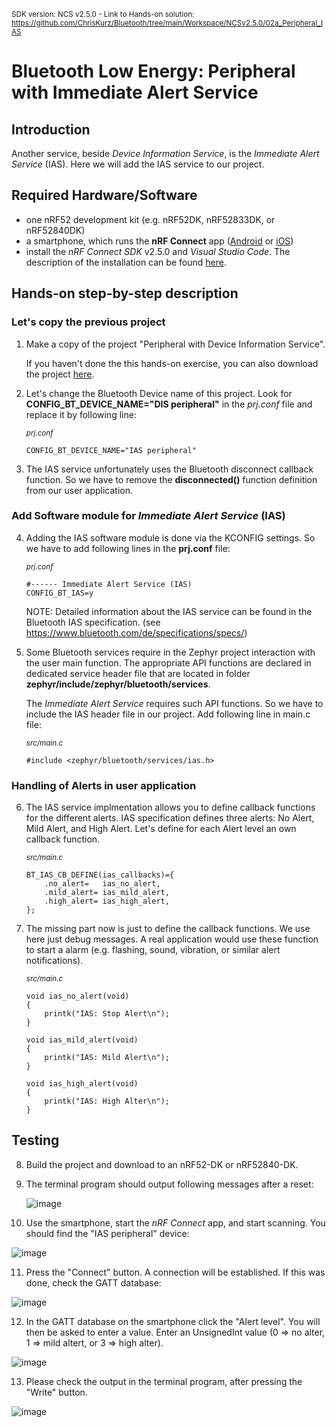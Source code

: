 <sup>SDK version: NCS v2.5.0  -  Link to Hands-on solution: https://github.com/ChrisKurz/Bluetooth/tree/main/Workspace/NCSv2.5.0/02a_Peripheral_IAS</sup>

# Bluetooth Low Energy: Peripheral with Immediate Alert Service

## Introduction

Another service, beside _Device Information Service_, is the _Immediate Alert Service_ (IAS). Here we will add the IAS service to our project.

## Required Hardware/Software

- one nRF52 development kit (e.g. nRF52DK, nRF52833DK, or nRF52840DK)
- a smartphone, which runs the __nRF Connect__ app ([Android](https://play.google.com/store/apps/details?id=no.nordicsemi.android.mcp&hl=de&gl=US&pli=1) or [iOS](https://apps.apple.com/de/app/nrf-connect-for-mobile/id1054362403))
- install the _nRF Connect SDK_ v2.5.0 and _Visual Studio Code_. The description of the installation can be found [here](https://developer.nordicsemi.com/nRF_Connect_SDK/doc/2.5.0/nrf/getting_started/assistant.html#).

## Hands-on step-by-step description

### Let's copy the previous project

1) Make a copy of the project "Peripheral with Device Information Service". 

   If you haven't done the this hands-on exercise, you can also download the project [here](https://github.com/ChrisKurz/Bluetooth/tree/main/Workspace/NCSv2.5.0/02_Peripheral_DIS).

2) Let's change the Bluetooth Device name of this project. Look for __CONFIG_BT_DEVICE_NAME="DIS peripheral"__ in the _prj.conf_ file and replace it by following line:

	<sup>_prj.conf_</sup>
	   
       CONFIG_BT_DEVICE_NAME="IAS peripheral"

3) The IAS service unfortunately uses the Bluetooth disconnect callback function. So we have to remove the __disconnected()__ function definition from our user application.


### Add Software module for _Immediate Alert Service_ (IAS)

4) Adding the IAS software module is done via the KCONFIG settings. So we have to add following lines in the __prj.conf__ file: 

	<sup>_prj.conf_</sup>
	   
       #------ Immediate Alert Service (IAS)
       CONFIG_BT_IAS=y

   NOTE: Detailed information about the IAS service can be found in the Bluetooth IAS specification. (see https://www.bluetooth.com/de/specifications/specs/)

5) Some Bluetooth services require in the Zephyr project interaction with the user main function. The appropriate API functions are declared in dedicated service header file that are located in folder __zephyr/include/zephyr/bluetooth/services__. 

   The _Immediate Alert Service_ requires such API functions. So we have to include the IAS header file in our project. Add following line in main.c file:

	<sup>_src/main.c_</sup>
	
       #include <zephyr/bluetooth/services/ias.h>

### Handling of Alerts in user application

6) The IAS service implmentation allows you to define callback functions for the different alerts. IAS specification defines three alerts: No Alert, Mild Alert, and High Alert. Let's define for each Alert level an own callback function. 

	<sup>_src/main.c_</sup>

       BT_IAS_CB_DEFINE(ias_callbacks)={
           .no_alert=   ias_no_alert,
           .mild_alert= ias_mild_alert,
           .high_alert= ias_high_alert,
       };


7) The missing part now is just to define the callback functions. We use here just debug messages. A real application would use these function to start a alarm (e.g. flashing, sound, vibration, or similar alert notifications). 

	<sup>_src/main.c_</sup>

       void ias_no_alert(void)
       {
           printk("IAS: Stop Alert\n");
       }
       
       void ias_mild_alert(void)
       {
           printk("IAS: Mild Alert\n");
       }
       
       void ias_high_alert(void)
       {
           printk("IAS: High Alter\n");
       }
       
## Testing
8) Build the project and download to an nRF52-DK or nRF52840-DK.
9) The terminal program should output following messages after a reset:

   ![image](images/02a_terminal_advertising.jpg)

10) Use the smartphone, start the _nRF Connect_ app, and start scanning. You should find the "IAS peripheral" device:

   ![image](images/02a_testing_scanning.jpg)
   
11) Press the "Connect" button. A connection will be established. If this was done, check the GATT database:

   ![image](images/02a_testing_GATTdatabase.jpg)

12) In the GATT database on the smartphone click the "Alert level". You will then be asked to enter a value. Enter an UnsignedInt value (0 => no alter, 1 => mild altert, or 3 => high alter).

   ![image](images/02a_testing_alertLevel.jpg)   
  
13) Please check the output in the terminal program, after pressing the "Write" button.

   ![image](images/02a_terminal_alert.jpg)   
  

